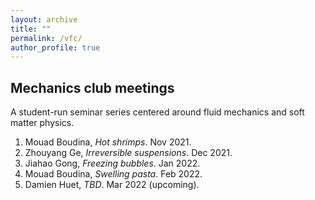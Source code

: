 ```yaml
---
layout: archive
title: ""
permalink: /vfc/
author_profile: true
---
```


## Mechanics club meetings
A student-run seminar series centered around fluid mechanics and soft matter physics.

1. Mouad Boudina, *Hot shrimps*. Nov 2021.
2. Zhouyang Ge, *Irreversible suspensions*. Dec 2021.
3. Jiahao Gong, *Freezing bubbles*. Jan 2022.
4. Mouad Boudina, *Swelling pasta*. Feb 2022.
5. Damien Huet, *TBD*. Mar 2022 (upcoming).
